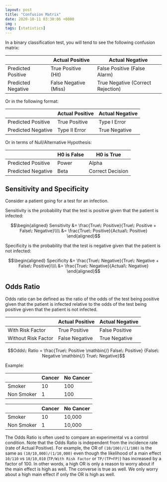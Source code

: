 ```yaml
---
layout: post
title: "Confusion Matrix"
date: 2020-10-11 03:30:06 +0800
img : 
tags: [statistics]
---
```


In a binary classification test, you will tend to see the following confusion matrix:

|                    | Actual Positive       | Actual Negative                   |
|--------------------|-----------------------|-----------------------------------|
| Predicted Positive | True Positive (Hit)   | False Positive (False Alarm)      |
| Predicted Negative | False Negative (Miss) | True Negative (Correct Rejection) |

Or in the following format:

|                    | Actual Positive | Actual Negative |
|--------------------|-----------------|-----------------|
| Predicted Positive | True Positive   | Type I Error    |
| Predicted Negative | Type II Error   | True Negative   |

Or in terms of Null/Alternative Hypothesis:

|                    | H0 is False | H0 is True       |
|--------------------|-------------|------------------|
| Predicted Positive | Power       | Alpha            |
| Predicted Negative | Beta        | Correct Decision |

## Sensitivity and Specificity

Consider a patient going for a test for an infection.

Sensitivity is the probability that the test is positive given that the patient is infected:

$$\begin{aligned}
Sensitivity &= \frac{True\: Positive}{True\: Positive + False\: Negative}\\\\
&= \frac{True\: Positive}{Actual\: Positive}
\end{aligned}$$

Specificity is the probability that the test is negative given that the patient is not infected:

$$\begin{aligned}
Specificity &= \frac{True\: Negative}{True\: Negative + False\: Positive}\\\\
&= \frac{True\: Negative}{Actual\: Negative}
\end{aligned}$$

## Odds Ratio

Odds ratio can be defined as the ratio of the odds of the test being positive given that the patient is infected relative to the odds of the test being positive given that the patient is not infected.

|                     | Actual Positive | Actual Negative |
|---------------------|-----------------|-----------------|
| With Risk Factor    | True Positive   | False Positive  |
| Without Risk Factor | False Negative  | True Negative   |

$$Odds\: Ratio = \frac{True\: Positive \mathbin{/} False\: Positive} {False\: Negative \mathbin{/} True\: Negative}$$

Example:

|            | Cancer | No Cancer |
|------------|--------|-----------|
| Smoker     |     10 |       100 |
| Non Smoker |      1 |       100 |

|            | Cancer | No Cancer |
|------------|--------|-----------|
| Smoker     | 10     | 10,000    |
| Non Smoker | 1      | 10,000    |

The Odds Ratio is often used to compare an experimental vs a control condition. Note that the Odds Ratio is independent from the incidence rate (rate of Actual Positive). For example, the OR of `(10/100)/(1/100)` is the same as `(10/10,000)/(1/10,000)` even though the likelihood of a main effect `10/110` vs `10/10,010` (`TP/With Risk Factor` or `TP/(TP+FP)`) has increased by a factor of 100. In other words, a high OR is only a reason to worry about if the main effect is high as well. The converse is true as well. We only worry about a high main effect if only the OR is high as well.



